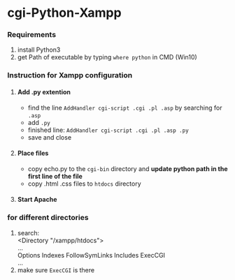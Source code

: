 # cgi-Python-Xampp

### Requirements
  1. install Python3
  2. get Path of executable by typing `where python` in CMD (Win10)

### Instruction for Xampp configuration
  1. #### Add .py extention
      - find the line `AddHandler cgi-script .cgi .pl .asp` by searching for `.asp`
      - add `.py`  
      - finished line: `AddHandler cgi-script .cgi .pl .asp .py`
      - save and close
  2. #### Place files
      - copy echo.py to the `cgi-bin` directory and **update python path in the first line of the file**  
      - copy .html .css files to `htdocs` directory
  3. #### Start Apache
  
  
### for different directories
  1. search:  
        <Directory "/xampp/htdocs">  
          ...  
          Options Indexes FollowSymLinks Includes ExecCGI  
          ...  
        </Directory>
  2. make sure `ExecCGI` is there
